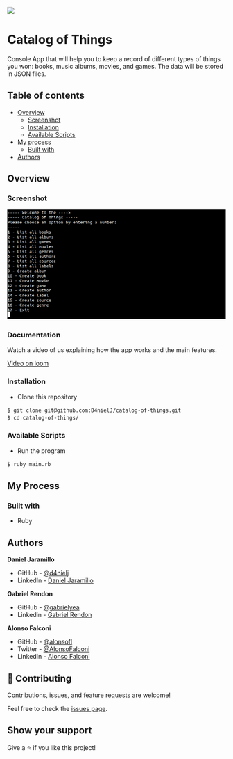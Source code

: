 ![](https://img.shields.io/badge/Microverse-blueviolet)

# Catalog of Things

Console App that will help you to keep a record of different types of things you won: books, music albums, movies, and games. The data will be stored in JSON files.

## Table of contents

- [Overview](#overview)
  - [Screenshot](#screenshot)
  - [Installation](#installation)
  - [Available Scripts](#available-scripts)
- [My process](#my-process)
  - [Built with](#built-with)
- [Authors](#authors)

## Overview

### Screenshot

![Screenshot](./screenshot.png)

### Documentation

Watch a video of us explaining how the app works and the main features.

[Video on loom](https://www.loom.com/share/aa97dca8a21241368852b4564dfe431e)

### Installation

- Clone this repository
```bash
$ git clone git@github.com:D4nielJ/catalog-of-things.git
$ cd catalog-of-things/
```

### Available Scripts

- Run the program
```bash
$ ruby main.rb
```

## My Process

### Built with

- Ruby

## Authors

**Daniel Jaramillo**
- GitHub - [@d4nielj](https://github.com/d4nielj)
- LinkedIn - [Daniel Jaramillo](https://linkedin.com/in/d4nielj) 

**Gabriel Rendon**
- GitHub - [@gabrielyea](https://github.com/gabrielyea)
- Linkedin - [Gabriel Rendon](https://www.linkedin.com/in/gabriel-rendon-paredes/)

**Alonso Falconi**
- GitHub - [@alonsofl](https://github.com/alonsofl)
- Twitter - [@AlonsoFalconi](https://www.twitter.com/AlonsoFalconi)
- LinkedIn - [Alonso Falconi](https://www.linkedin.com/in/alonsofalconi/)


## 🤝 Contributing

Contributions, issues, and feature requests are welcome!

Feel free to check the [issues page](../../issues/).

## Show your support

Give a ⭐️ if you like this project!
